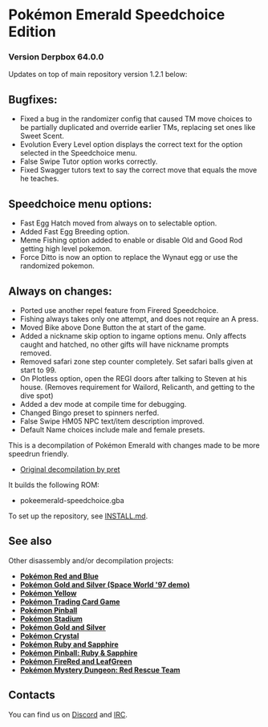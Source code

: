 # Pokémon Emerald Speedchoice Edition

### Version Derpbox 64.0.0

Updates on top of main repository version 1.2.1 below:

## Bugfixes:
- Fixed a bug in the randomizer config that caused TM move choices to be partially duplicated and override earlier TMs, replacing set ones like Sweet Scent.
- Evolution Every Level option displays the correct text for the option selected in the Speedchoice menu.
- False Swipe Tutor option works correctly.
- Fixed Swagger tutors text to say the correct move that equals the move he teaches.

## Speedchoice menu options:
- Fast Egg Hatch moved from always on to selectable option.
- Added Fast Egg Breeding option.
- Meme Fishing option added to enable or disable Old and Good Rod getting high level pokemon.
- Force Ditto is now an option to replace the Wynaut egg or use the randomized pokemon.

## Always on changes:
- Ported use another repel feature from Firered Speedchoice.
- Fishing always takes only one attempt, and does not require an A press.
- Moved Bike above Done Button the at start of the game.
- Added a nickname skip option to ingame options menu. Only affects caught and hatched, no other gifts will have nickname prompts removed.
- Removed safari zone step counter completely. Set safari balls given at start to 99.
- On Plotless option, open the REGI doors after talking to Steven at his house. (Removes requirement for Wailord, Relicanth, and getting to the dive spot)
- Added a dev mode at compile time for debugging.
- Changed Bingo preset to spinners nerfed.
- False Swipe HM05 NPC text/item description improved.
- Default Name choices include male and female presets.



This is a decompilation of Pokémon Emerald with changes made to be more speedrun friendly.

* [Original decompilation by pret](https://github.com/pret/pokeemerald)

It builds the following ROM:

* pokeemerald-speedchoice.gba

To set up the repository, see [INSTALL.md](INSTALL.md).


## See also

Other disassembly and/or decompilation projects:
* [**Pokémon Red and Blue**](https://github.com/pret/pokered)
* [**Pokémon Gold and Silver (Space World '97 demo)**](https://github.com/pret/pokegold-spaceworld)
* [**Pokémon Yellow**](https://github.com/pret/pokeyellow)
* [**Pokémon Trading Card Game**](https://github.com/pret/poketcg)
* [**Pokémon Pinball**](https://github.com/pret/pokepinball)
* [**Pokémon Stadium**](https://github.com/pret/pokestadium)
* [**Pokémon Gold and Silver**](https://github.com/pret/pokegold)
* [**Pokémon Crystal**](https://github.com/pret/pokecrystal)
* [**Pokémon Ruby and Sapphire**](https://github.com/pret/pokeruby)
* [**Pokémon Pinball: Ruby & Sapphire**](https://github.com/pret/pokepinballrs)
* [**Pokémon FireRed and LeafGreen**](https://github.com/pret/pokefirered)
* [**Pokémon Mystery Dungeon: Red Rescue Team**](https://github.com/pret/pmd-red)


## Contacts

You can find us on [Discord](https://discord.gg/d5dubZ3) and [IRC](https://kiwiirc.com/client/irc.freenode.net/?#pret).
